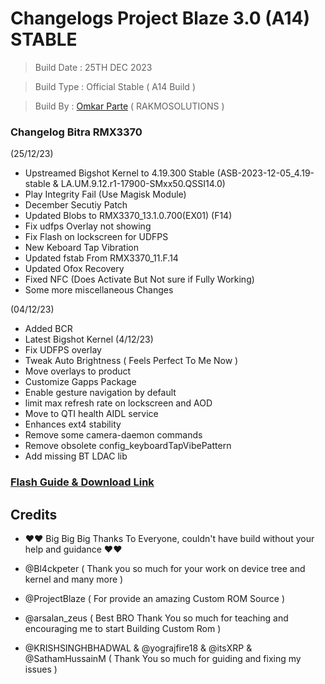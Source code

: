 #  Changelogs Project Blaze 3.0 (A14) STABLE

>   Build Date : 25TH DEC 2023

>   Build Type : Official Stable ( A14 Build )

>   Build By : [Omkar Parte](https://t.me/rakmoparte) ( RAKMOSOLUTIONS )

### Changelog Bitra RMX3370

(25/12/23)

- Upstreamed Bigshot Kernel to 4.19.300 Stable
(ASB-2023-12-05_4.19-stable & LA.UM.9.12.r1-17900-SMxx50.QSSI14.0)
- Play Integrity Fail (Use Magisk Module)
- December Secutiy Patch
- Updated Blobs to RMX3370_13.1.0.700(EX01) (F14)
- Fix udfps Overlay not showing
- Fix Flash on lockscreen for UDFPS
- New Keboard Tap Vibration
- Updated fstab From RMX3370_11.F.14
- Updated Ofox Recovery
- Fixed NFC (Does Activate But Not sure if Fully Working)
- Some more miscellaneous Changes

(04/12/23)

- Added BCR
- Latest Bigshot Kernel (4/12/23)
- Fix UDFPS overlay
- Tweak Auto Brightness ( Feels Perfect To Me Now )
- Move overlays to product
- Customize Gapps Package
- Enable gesture navigation by default
- limit max refresh rate on lockscreen and AOD
- Move to QTI health AIDL service
- Enhances ext4 stability
- Remove some camera-daemon commands
- Remove obsolete config_keyboardTapVibePattern
- Add missing BT LDAC lib


###  [Flash Guide & Download Link](https://github.com/RAM-UNLOK/NOTES/blob/main/CHANGELOG/Flash-Guide.md)

## Credits

- ❤️❤️ Big Big Big Thanks To Everyone, couldn't have build without your help and guidance ❤️❤️

- @Bl4ckpeter ( Thank you so much for your work on device tree and kernel and many more )
- @ProjectBlaze ( For provide an amazing Custom ROM Source )
- @arsalan_zeus ( Best BRO Thank You so much for teaching and encouraging me to start Building Custom Rom )
- @KRISHSINGHBHADWAL & @yograjfire18 & @itsXRP & @SathamHussainM ( Thank You so much for guiding and fixing my issues )
